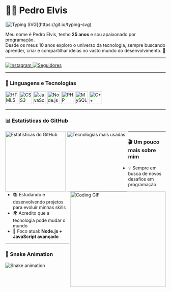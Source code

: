 # 👨‍💻 Pedro Elvis

[![Typing SVG](https://readme-typing-svg.herokuapp.com?color=%2336BCF7&size=25&center=true&vCenter=true&width=600&lines=Entusiasta+de+Programação;Apaixonado+por+Tecnologia;Sempre+aprendendo+novas+coisas!)](https://git.io/typing-svg)

Meu nome é Pedro Elvis, tenho **25 anos** e sou apaixonado por programação.  
Desde os meus 10 anos exploro o universo da tecnologia, sempre buscando aprender, criar e compartilhar ideias no vasto mundo do desenvolvimento. 🚀

---

<p align="left">
  <a href="https://www.instagram.com/pdr0vi" target="_blank">
    <img alt="Instagram" title="Me siga no Instagram" src="https://img.shields.io/badge/Instagram-E4405F?style=for-the-badge&logo=instagram&logoColor=white"/>
  </a>
  <a href="https://github.com/elvisqt?tab=followers">
    <img alt="Seguidores" title="Me siga no GitHub" src="https://custom-icon-badges.demolab.com/github/followers/elvisqt?color=236ad3&labelColor=1155ba&style=for-the-badge&logo=github&label=Seguidores&logoColor=white"/>
  </a>
</p>

---

### 🚀 Linguagens e Tecnologias

<p align="left">
  <img alt="HTML5" title="HTML5" width="40px" src="https://cdn.jsdelivr.net/gh/devicons/devicon@latest/icons/html5/html5-original.svg"/>
  <img alt="CSS3" title="CSS3" width="40px" src="https://cdn.jsdelivr.net/gh/devicons/devicon@latest/icons/css3/css3-original.svg"/>
  <img alt="JavaScript" title="JavaScript" width="40px" src="https://cdn.jsdelivr.net/gh/devicons/devicon@latest/icons/javascript/javascript-original.svg"/>
  <img alt="Node.js" title="Node.js" width="40px" src="https://cdn.jsdelivr.net/gh/devicons/devicon@latest/icons/nodejs/nodejs-original.svg"/>
  <img alt="PHP" title="PHP" width="40px" src="https://cdn.jsdelivr.net/gh/devicons/devicon@latest/icons/php/php-original.svg"/>
  <img alt="MySQL" title="MySQL" width="40px" src="https://cdn.jsdelivr.net/gh/devicons/devicon@latest/icons/mysql/mysql-original-wordmark.svg"/>
  <img alt="C++" title="C++" width="40px" src="https://cdn.jsdelivr.net/gh/devicons/devicon@latest/icons/cplusplus/cplusplus-original.svg"/>
</p>

---

### 📊 Estatísticas do GitHub

<p>
  <img align="left" alt="Estatísticas do GitHub" height="190" src="https://github-readme-stats.vercel.app/api?username=elvisqt&show_icons=true&theme=tokyonight&include_all_commits=true&locale=pt-br"/>
  <img align="left" alt="Tecnologias mais usadas" height="190" src="https://github-readme-stats.vercel.app/api/top-langs/?username=elvisqt&theme=tokyonight&layout=compact&custom_title=Tecnologias&langs_count=6"/>
</p>

---

### 🎬 Um pouco mais sobre mim

<img align="right" alt="Coding GIF" src="https://media.giphy.com/media/SWoSkN6DxTszqIKEqv/giphy.gif" width="300"/>

- 💡 Sempre em busca de novos desafios em programação  
- 📚 Estudando e desenvolvendo projetos para evoluir minhas skills  
- 🌍 Acredito que a tecnologia pode mudar o mundo  
- 🎯 Foco atual: **Node.js + JavaScript avançado**  

---

### 🐍 Snake Animation

![Snake animation](https://github.com/elvisqt/elvisqt/blob/output/github-contribution-grid-snake.svg)